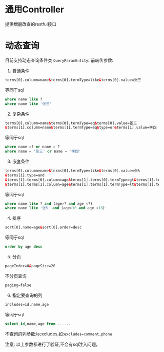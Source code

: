 # 通用Controller
提供增删改查的restful接口

# 动态查询

目前支持动态查询条件类 `QueryParamEntity`:
前端传参数:
1. 普通条件
```html
terms[0].column=name&terms[0].termType=like&terms[0].value=张三
```
等同于sql
```sql
where name like ?
where name like '张三'
```

2. 复杂条件
```html
terms[0].column=name&terms[0].termType=eq&terms[0].value=张三
&terms[1].column=name&terms[1].termType=eq&type=or&terms[1].value=李四
```
等同于sql
```sql
where name =? or name = ?
where name = '张三' or name = '李四'
```

3. 嵌套条件
```html
terms[0].column=name&terms[0].termType=like&terms[0].value=张%
&terms[1].type=and
&terms[1].terms[0].column=age&terms[1].terms[0].termType=gt&terms[1].terms[0].value=10
&terms[1].terms[1].column=age&terms[1].terms[1].termType=lt&terms[1].terms[1].value=18

```
等同于sql
```sql
where name like ? and (age>? and age <?)
where name like '张%' and (age>10 and age <18)

```

4. 排序
```html
sort[0].name=age&sort[0].order=desc
```
等同于sql
```sql
order by age desc 
```

5. 分页
```html
pageIndex=0&pageSize=20
```

不分页查询
```html
paging=false
```

6. 指定要查询的列
```html
includes=id,name,age
```
等同于sql
```sql
select id,name,age from ......
```
不查询的列参数为excludes,如:`excludes=comment,phone`

注意: 以上参数都进行了验证,不会有sql注入问题。
